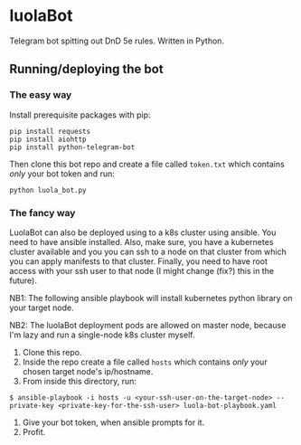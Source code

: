 # luolaBot

Telegram bot spitting out DnD 5e rules. Written in Python.

## Running/deploying the bot

### The easy way

Install prerequisite packages with pip:

```
pip install requests
pip install aiohttp
pip install python-telegram-bot
```

Then clone this bot repo and create a file called `token.txt` which contains _only_ your bot token and run:

```
python luola_bot.py
```

### The fancy way

LuolaBot can also be deployed using to a k8s cluster using ansible. You need to have ansible installed. Also, make sure, you have a kubernetes cluster available and you you can ssh to a node on that cluster from which you can apply manifests to that cluster. Finally, you need to have root access with your ssh user to that node (I might change (fix?) this in the future).

NB1: The following ansible playbook will install kubernetes python library on your target node.

NB2: The luolaBot deployment pods are allowed on master node, because I'm lazy and run a single-node k8s cluster myself.

1. Clone this repo.
1. Inside the repo create a file called `hosts` which contains _only_ your chosen target node's ip/hostname.
1. From inside this directory, run:
```
$ ansible-playbook -i hosts -u <your-ssh-user-on-the-target-node> --private-key <private-key-for-the-ssh-user> luola-bot-playbook.yaml
```
1. Give your bot token, when ansible prompts for it.
1. Profit.

